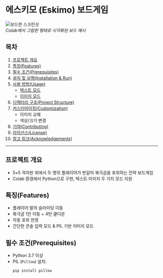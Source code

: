 # 에스키모 (Eskimo) 보드게임

![보드판 스크린샷](./assets/board_example.png)  
*Colab에서 그림판 형태로 시각화된 보드 예시*

## 목차
1. [프로젝트 개요](#프로젝트-개요)  
2. [특징(Features)](#특징features)  
3. [필수 조건(Prerequisites)](#필수-조건prerequisites)  
4. [설치 및 실행(Installation & Run)](#설치-및-실행installation--run)  
5. [사용 방법(Usage)](#사용-방법usage)  
   - [텍스트 모드](#텍스트-모드)  
   - [이미지 모드](#이미지-모드)  
6. [디렉터리 구조(Project Structure)](#디렉터리-구조project-structure)  
7. [커스터마이징(Customization)](#커스터마이징customization)  
   - 이미지 교체  
   - 색상/크기 변경  
8. [기여(Contributing)](#기여contributing)  
9. [라이선스(License)](#라이선스license)  
10. [참고 링크(Acknowledgements)](#참고-링크acknowledgements)  

---

## 프로젝트 개요
- 5×5 격자판 위에서 두 명의 플레이어가 번갈아 북극곰을 포위하는 전략 보드게임  
- Colab 환경에서 Python으로 구현, 텍스트·이미지 두 가지 모드 지원  

## 특징(Features)
- 플레이어 말의 슬라이딩 이동  
- 북극곰 1칸 이동 + 4턴 쿨다운  
- 자동 포위 판정  
- 간단한 콘솔 입력 모드 & PIL 기반 이미지 모드  

## 필수 조건(Prerequisites)
- Python 3.7 이상  
- PIL (`Pillow`) 설치:  
  ```bash
  pip install pillow
